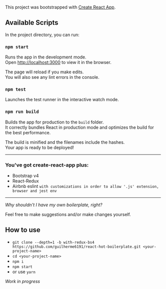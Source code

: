 This project was bootstrapped with [Create React App](https://github.com/facebookincubator/create-react-app).

## Available Scripts

In the project directory, you can run:

### `npm start`

Runs the app in the development mode.<br>
Open [http://localhost:3000](http://localhost:3000) to view it in the browser.

The page will reload if you make edits.<br>
You will also see any lint errors in the console.

### `npm test`

Launches the test runner in the interactive watch mode.<br>

### `npm run build`

Builds the app for production to the `build` folder.<br>
It correctly bundles React in production mode and optimizes the build for the best performance.

The build is minified and the filenames include the hashes.<br>
Your app is ready to be deployed!

-------------------------------------------

### You've got create-react-app plus:

- Bootstrap v4
- React-Redux
- Airbnb eslint `with customizations in order to allow '.js' extension, browser and jest env`

-------------------------------------------

*Why shouldn't I have my own boilerplate, right?*

Feel free to make suggestions and/or make changes yourself.

## How to use

- `git clone --depth=1 -b with-redux-bs4 https://github.com/guilherme6191/react-hot-boilerplate.git <your-project-name>`
- `cd <your-project-name>`
- `npm i`
- `npm start`
- or use `yarn`


*Work in progress*
